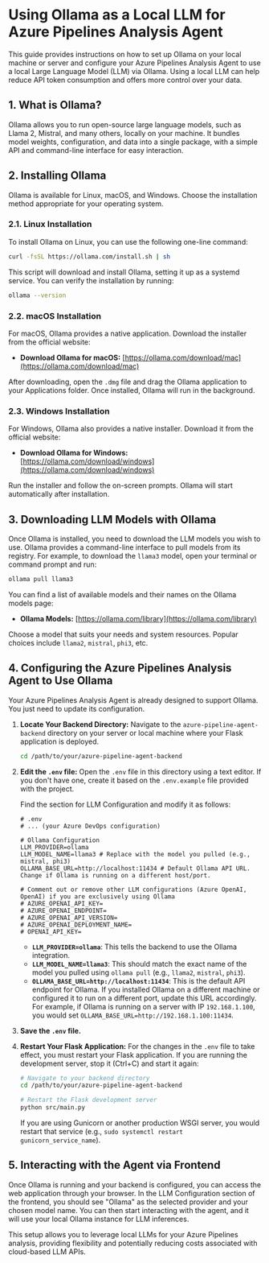 # Using Ollama as a Local LLM for Azure Pipelines Analysis Agent

This guide provides instructions on how to set up Ollama on your local machine or server and configure your Azure Pipelines Analysis Agent to use a local Large Language Model (LLM) via Ollama. Using a local LLM can help reduce API token consumption and offers more control over your data.

## 1. What is Ollama?

Ollama allows you to run open-source large language models, such as Llama 2, Mistral, and many others, locally on your machine. It bundles model weights, configuration, and data into a single package, with a simple API and command-line interface for easy interaction.

## 2. Installing Ollama

Ollama is available for Linux, macOS, and Windows. Choose the installation method appropriate for your operating system.

### 2.1. Linux Installation

To install Ollama on Linux, you can use the following one-line command:

```bash
curl -fsSL https://ollama.com/install.sh | sh
```

This script will download and install Ollama, setting it up as a systemd service. You can verify the installation by running:

```bash
ollama --version
```

### 2.2. macOS Installation

For macOS, Ollama provides a native application. Download the installer from the official website:

*   **Download Ollama for macOS:** [https://ollama.com/download/mac](https://ollama.com/download/mac)

After downloading, open the `.dmg` file and drag the Ollama application to your Applications folder. Once installed, Ollama will run in the background.

### 2.3. Windows Installation

For Windows, Ollama also provides a native installer. Download it from the official website:

*   **Download Ollama for Windows:** [https://ollama.com/download/windows](https://ollama.com/download/windows)

Run the installer and follow the on-screen prompts. Ollama will start automatically after installation.

## 3. Downloading LLM Models with Ollama

Once Ollama is installed, you need to download the LLM models you wish to use. Ollama provides a command-line interface to pull models from its registry. For example, to download the `llama3` model, open your terminal or command prompt and run:

```bash
ollama pull llama3
```

You can find a list of available models and their names on the Ollama models page:

*   **Ollama Models:** [https://ollama.com/library](https://ollama.com/library)

Choose a model that suits your needs and system resources. Popular choices include `llama2`, `mistral`, `phi3`, etc.

## 4. Configuring the Azure Pipelines Analysis Agent to Use Ollama

Your Azure Pipelines Analysis Agent is already designed to support Ollama. You just need to update its configuration.

1.  **Locate Your Backend Directory:** Navigate to the `azure-pipeline-agent-backend` directory on your server or local machine where your Flask application is deployed.

    ```bash
    cd /path/to/your/azure-pipeline-agent-backend
    ```

2.  **Edit the `.env` file:** Open the `.env` file in this directory using a text editor. If you don't have one, create it based on the `.env.example` file provided with the project.

    Find the section for LLM Configuration and modify it as follows:

    ```dotenv
    # .env
    # ... (your Azure DevOps configuration)

    # Ollama Configuration
    LLM_PROVIDER=ollama
    LLM_MODEL_NAME=llama3 # Replace with the model you pulled (e.g., mistral, phi3)
    OLLAMA_BASE_URL=http://localhost:11434 # Default Ollama API URL. Change if Ollama is running on a different host/port.

    # Comment out or remove other LLM configurations (Azure OpenAI, OpenAI) if you are exclusively using Ollama
    # AZURE_OPENAI_API_KEY=
    # AZURE_OPENAI_ENDPOINT=
    # AZURE_OPENAI_API_VERSION=
    # AZURE_OPENAI_DEPLOYMENT_NAME=
    # OPENAI_API_KEY=
    ```

    *   **`LLM_PROVIDER=ollama`**: This tells the backend to use the Ollama integration.
    *   **`LLM_MODEL_NAME=llama3`**: This should match the exact name of the model you pulled using `ollama pull` (e.g., `llama2`, `mistral`, `phi3`).
    *   **`OLLAMA_BASE_URL=http://localhost:11434`**: This is the default API endpoint for Ollama. If you installed Ollama on a different machine or configured it to run on a different port, update this URL accordingly. For example, if Ollama is running on a server with IP `192.168.1.100`, you would set `OLLAMA_BASE_URL=http://192.168.1.100:11434`.

3.  **Save the `.env` file.**

4.  **Restart Your Flask Application:** For the changes in the `.env` file to take effect, you must restart your Flask application. If you are running the development server, stop it (Ctrl+C) and start it again:

    ```bash
    # Navigate to your backend directory
    cd /path/to/your/azure-pipeline-agent-backend

    # Restart the Flask development server
    python src/main.py
    ```

    If you are using Gunicorn or another production WSGI server, you would restart that service (e.g., `sudo systemctl restart gunicorn_service_name`).

## 5. Interacting with the Agent via Frontend

Once Ollama is running and your backend is configured, you can access the web application through your browser. In the LLM Configuration section of the frontend, you should see "Ollama" as the selected provider and your chosen model name. You can then start interacting with the agent, and it will use your local Ollama instance for LLM inferences.

This setup allows you to leverage local LLMs for your Azure Pipelines analysis, providing flexibility and potentially reducing costs associated with cloud-based LLM APIs.


